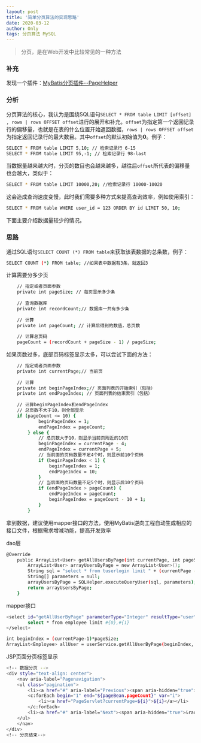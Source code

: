 ```yaml
---
layout: post
title: '简单分页算法的实现思路'
date: 2020-03-12
author: Only
tags: 分页算法 MySQL 
---
```


> 分页，是在Web开发中比较常见的一种方法

###  补充

发现一个插件：[MyBatis分页插件--PageHelper](https://pagehelper.github.io/)

### 分析

分页算法的核心，我认为是围绕SQL语句`SELECT * FROM table LIMIT [offset] , rows | rows OFFSET offset`进行的展开和补充。`offset`为指定第一个返回记录行的偏移量，也就是在表的什么位置开始返回数据，`rows | rows OFFSET offset`为指定返回记录行的最大数目。其中`offset`的默认初始值为**0**。例子：

```bash
SELECT * FROM table LIMIT 5,10; // 检索记录行 6-15
SELECT * FROM table LIMIT 95,-1; // 检索记录行 98-last
```

当数据量越来越大时，分页的数目也会越来越多，越往后`offset`所代表的偏移量也会越大，类似于：

```bash
SELECT * FROM table LIMIT 10000,20; //检索记录行 10000-10020
```

这会造成查询速度变慢，此时我们需要多种方式来提高查询效率，例如使用索引：

```bash
SELECT * FROM table WHERE user_id = 123 ORDER BY id LIMIT 50, 10; 
```

下面主要介绍数据量较少的情况。

### 思路

通过SQL语句`SELECT COUNT (*) FROM table`来获取该表数据的总条数，例子：

```bash
SELECT COUNT (*) FROM table; //如果表中数据有3条，就返回3
```

计算需要分多少页

```bash
	// 指定或者页面参数
	private int pageSize; // 每页显示多少条
	
	// 查询数据库
	private int recordCount;// 数据库一共有多少条
	
	// 计算
	private int pageCount; // 计算后得到的数值，总页数
	
	// 计算总页码
	pageCount = (recordCount + pageSize - 1) / pageSize;
```

如果页数过多，底部页码标签显示太多，可以尝试下面的方法：

```bash
	// 指定或者页面参数
	private int currentPage;// 当前页
	
	// 计算
	private int beginPageIndex;// 页面列表的开始索引（包括）
	private int endPageIndex; // 页面列表的结束索引（包括）
	
	// 计算beginPageIndex和endPageIndex
	// 总页数不大于10，则全部显示
	if (pageCount <= 10) {
			beginPageIndex = 1;	
			endPageIndex = pageCount;		
		} else {
			// 总页数大于10，则显示当前页附近的10页		
			beginPageIndex = currentPage - 4;	
			endPageIndex = currentPage + 5;	
			// 当前面的页码数量不足4个时，则显示前10个页码		
			if (beginPageIndex < 1) {			
				beginPageIndex = 1;			
				endPageIndex = 10;
			}	
			// 当后面的页码数量不足5个时，则显示后10个页码
			if (endPageIndex > pageCount) {	
				endPageIndex = pageCount;			
				beginPageIndex = pageCount - 10 + 1;
			}
		}
```

拿到数据，建议使用mapper接口的方法，使用MyBatis逆向工程自动生成相应的接口文件，根据需求增减功能，提高开发效率

dao层

```bash
@Override
	public ArrayList<User> getAllUsersByPage(int currentPage, int pageSize) {
		ArrayList<User> arrayUsersByPage = new ArrayList<User>();
		String sql = "select * from tuserlogin limit " + (currentPage - 1) * pageSize + "," + pageSize;
		String[] parameters = null;
		arrayUsersByPage = SQLHelper.executeQueryUser(sql, parameters);
		return arrayUsersByPage;
	}
```

mapper接口

```bash
<select id="getAllUserByPage" parameterType="Integer" resultType="user"> 
		select * from employee limit #{0},#{1}
</select>
```

```bash
int beginIndex = (currentPage-1)*pageSize;
ArrayList<Employee> allUser = userService.getAllUserByPage(beginIndex, pageSize); 
```

JSP页面分页标签显示

```bash
<!-- 数据分页 -->
<div style="text-align: center">
	<nav aria-label="Pagenavigation">
	<ul class="pagination">
		<li><a href="#" aria-label="Previous"><span aria-hidden="true">&laquo;</span></a></li>
		<c:forEach begin="1" end="${pageBean.pageCount}" var="i">
			<li><a href="PageServlet?currentPage=${i}">${i}</a></li>
		</c:forEach>
		<li><a href="#" aria-label="Next"><span aria-hidden="true">&raquo;</span></a></li>
	</ul>
	</nav>
</div>
<!-- 分页结束-->
```
